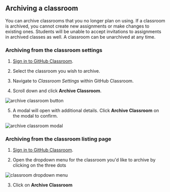 ## Archiving a classroom

You can archive classrooms that you no longer plan on using. If a classroom is archived, you cannot create new assignments or make changes to existing ones. Students will be unable to accept invitations to assignments in archived classes as well. A classroom can be unarchived at any time.

### Archiving from the classroom settings

1. [Sign in to GitHub Classroom](https://classroom.github.com/login).

2. Select the classroom you wish to archive.

3. Navigate to _Classroom Settings_ within GitHub Classroom.

4. Scroll down and click **Archive Classroom**.

![archive classroom button](/images/help/archiving/archive-button.png)

5. A modal will open with additional details. Click **Archive Classroom** on the modal to confirm.

![archive classroom modal](/images/help/archiving/archive-modal.png)

### Archiving from the classroom listing page
1. [Sign in to GitHub Classroom](https://classroom.github.com/login).

2. Open the dropdown menu for the classroom you'd like to archive by clicking on the three dots

![classroom dropdown menu](/images/help/archiving/archive-drop-down.png)

3. Click on **Archive Classroom**